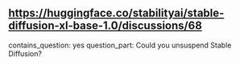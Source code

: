 ## https://huggingface.co/stabilityai/stable-diffusion-xl-base-1.0/discussions/68

contains_question: yes
question_part: Could you unsuspend Stable Diffusion?